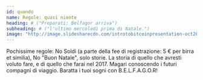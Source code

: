```yaml
---
id: quando
name: Regole: quasi niente
heading: # ("Preparati: Belfagor arriva")
subheading: # ("l'ultimo mercoledì prima di Natale.")
image: "http://image.slidesharecdn.com/introtobitcoinpresentation-oct2014-141106090914-conversion-gate01/95/intro-to-bitcoin-presentation-by-roman-skaskiw-3-638.jpg"
---
```


Pochissime regole: No Soldi (a parte della fee di registrazione: 5 € per birra et similia), No "Buon Natale", solo storie. La storia di quello che avresti voluto fare, e di quello che farai nel 2017. Magari conoscendo i futuri compagni di viaggio. Baratta i tuoi sogni con B.E.L.F.A.G.O.R!

